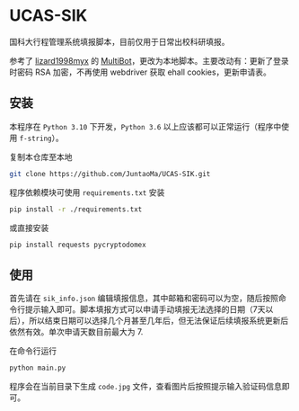# UCAS-SIK
国科大行程管理系统填报脚本，目前仅用于日常出校科研填报。

参考了 [lizard1998myx](https://github.com/lizard1998myx) 的 [MultiBot](https://github.com/lizard1998myx/MultiBot/)，更改为本地脚本。主要改动有：更新了登录时密码 RSA 加密，不再使用 webdriver 获取 ehall cookies，更新申请表。

## 安装

本程序在 `Python 3.10` 下开发，`Python 3.6` 以上应该都可以正常运行（程序中使用 `f-string`）。

复制本仓库至本地

```bash
git clone https://github.com/JuntaoMa/UCAS-SIK.git
```

程序依赖模块可使用 `requirements.txt` 安装

```bash
pip install -r ./requirements.txt
```

或直接安装

```bash
pip install requests pycryptodomex
```

## 使用

首先请在 `sik_info.json` 编辑填报信息，其中邮箱和密码可以为空，随后按照命令行提示输入即可。脚本填报方式可以申请手动填报无法选择的日期（7天以后），所以结束日期可以选择几个月甚至几年后，但无法保证后续填报系统更新后依然有效。单次申请天数目前最大为 7.

在命令行运行

```bash
python main.py
```

程序会在当前目录下生成 `code.jpg` 文件，查看图片后按照提示输入验证码信息即可。